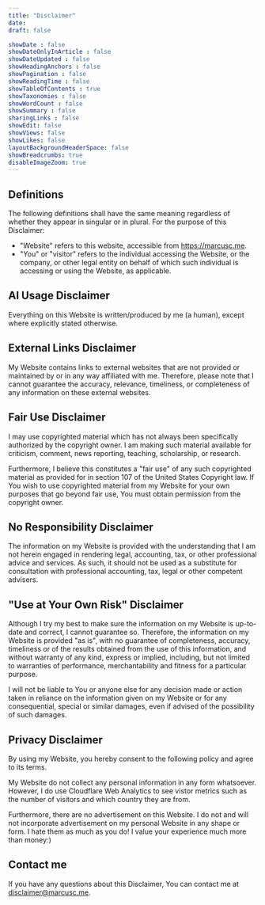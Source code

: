 ```yaml
---
title: "Disclaimer"
date: 
draft: false

showDate : false
showDateOnlyInArticle : false
showDateUpdated : false
showHeadingAnchors : false
showPagination : false
showReadingTime : false
showTableOfContents : true
showTaxonomies : false 
showWordCount : false
showSummary : false
sharingLinks : false
showEdit: false
showViews: false
showLikes: false
layoutBackgroundHeaderSpace: false
showBreadcrumbs: true
disableImageZoom: true
---
```



## Definitions
The following definitions shall have the same meaning regardless of whether they appear in singular or in plural. For the purpose of this Disclaimer:
- "Website" refers to this website, accessible from https://marcusc.me.
- "You" or "visitor" refers to the individual accessing the Website, or the company, or other legal entity on behalf of which such individual is accessing or using the Website, as applicable.

## AI Usage Disclaimer
Everything on this Website is written/produced by me (a human), except where explicitly stated otherwise.

## External Links Disclaimer
My Website contains links to external websites that are not provided or maintained by or in any way affiliated with me. Therefore, please note that I cannot guarantee the accuracy, relevance, timeliness, or completeness of any information on these external websites.

## Fair Use Disclaimer
I may use copyrighted material which has not always been specifically authorized by the copyright owner. I am making such material available for criticism, comment, news reporting, teaching, scholarship, or research.

Furthermore, I believe this constitutes a "fair use" of any such copyrighted material as provided for in section 107 of the United States Copyright law. If You wish to use copyrighted material from my Website for your own purposes that go beyond fair use, You must obtain permission from the copyright owner.

## No Responsibility Disclaimer
The information on my Website is provided with the understanding that I am not herein engaged in rendering legal, accounting, tax, or other professional advice and services. As such, it should not be used as a substitute for consultation with professional accounting, tax, legal or other competent advisers.

## "Use at Your Own Risk" Disclaimer
Although I try my best to make sure the information on my Website is up-to-date and correct, I cannot guarantee so. Therefore, the information on my Website is provided "as is", with no guarantee of completeness, accuracy, timeliness or of the results obtained from the use of this information, and without warranty of any kind, express or implied, including, but not limited to warranties of performance, merchantability and fitness for a particular purpose.

I will not be liable to You or anyone else for any decision made or action taken in reliance on the information given on my Website or for any consequential, special or similar damages, even if advised of the possibility of such damages.

## Privacy Disclaimer
By using my Website, you hereby consent to the following policy and agree to its terms.

My Website do not collect any personal information in any form whatsoever. However, I do use Cloudflare Web Analytics to see vistor metrics such as the number of visitors and which country they are from.

Furthermore, there are no advertisement on this Website. I do not and will not incorporate advertisement on my personal Website in any shape or form. I hate them as much as you do! I value your experience much more than money:)

## Contact me
If you have any questions about this Disclaimer, You can contact me at disclaimer@marcusc.me.